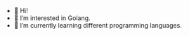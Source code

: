 - 👋 Hi!
- 👀 I’m interested in Golang.
- 🌱 I’m currently learning different programming languages.


<!---
wareZ1567/wareZ1567 is a ✨ special ✨ repository because its `README.md` (this file) appears on your GitHub profile.
You can click the Preview link to take a look at your changes.
--->
